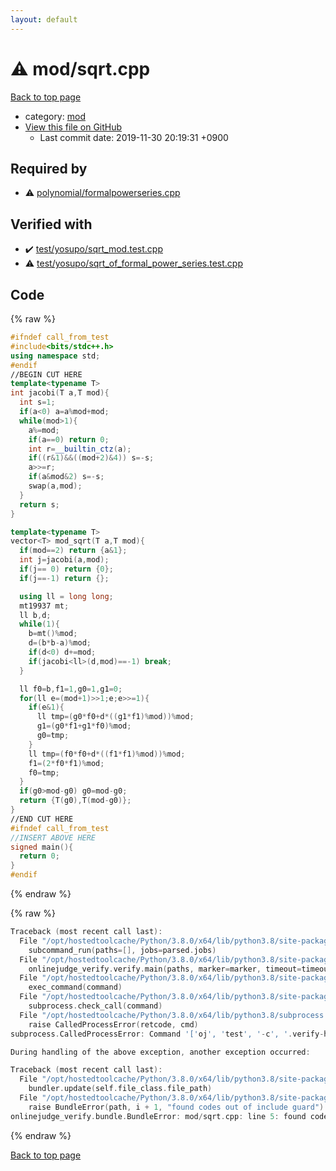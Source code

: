 ```yaml
---
layout: default
---
```


<!-- mathjax config similar to math.stackexchange -->
<script type="text/javascript" async
  src="https://cdnjs.cloudflare.com/ajax/libs/mathjax/2.7.5/MathJax.js?config=TeX-MML-AM_CHTML">
</script>
<script type="text/x-mathjax-config">
  MathJax.Hub.Config({
    TeX: { equationNumbers: { autoNumber: "AMS" }},
    tex2jax: {
      inlineMath: [ ['$','$'] ],
      processEscapes: true
    },
    "HTML-CSS": { matchFontHeight: false },
    displayAlign: "left",
    displayIndent: "2em"
  });
</script>

<script type="text/javascript" src="https://cdnjs.cloudflare.com/ajax/libs/jquery/3.4.1/jquery.min.js"></script>
<script src="https://cdn.jsdelivr.net/npm/jquery-balloon-js@1.1.2/jquery.balloon.min.js" integrity="sha256-ZEYs9VrgAeNuPvs15E39OsyOJaIkXEEt10fzxJ20+2I=" crossorigin="anonymous"></script>
<script type="text/javascript" src="../../assets/js/copy-button.js"></script>
<link rel="stylesheet" href="../../assets/css/copy-button.css" />


# :warning: mod/sqrt.cpp

<a href="../../index.html">Back to top page</a>

* category: <a href="../../index.html#ad148a3ca8bd0ef3b48c52454c493ec5">mod</a>
* <a href="{{ site.github.repository_url }}/blob/master/mod/sqrt.cpp">View this file on GitHub</a>
    - Last commit date: 2019-11-30 20:19:31 +0900




## Required by

* :warning: <a href="../polynomial/formalpowerseries.cpp.html">polynomial/formalpowerseries.cpp</a>


## Verified with

* :heavy_check_mark: <a href="../../verify/test/yosupo/sqrt_mod.test.cpp.html">test/yosupo/sqrt_mod.test.cpp</a>
* :warning: <a href="../../verify/test/yosupo/sqrt_of_formal_power_series.test.cpp.html">test/yosupo/sqrt_of_formal_power_series.test.cpp</a>


## Code

<a id="unbundled"></a>
{% raw %}
```cpp
#ifndef call_from_test
#include<bits/stdc++.h>
using namespace std;
#endif
//BEGIN CUT HERE
template<typename T>
int jacobi(T a,T mod){
  int s=1;
  if(a<0) a=a%mod+mod;
  while(mod>1){
    a%=mod;
    if(a==0) return 0;
    int r=__builtin_ctz(a);
    if((r&1)&&((mod+2)&4)) s=-s;
    a>>=r;
    if(a&mod&2) s=-s;
    swap(a,mod);
  }
  return s;
}

template<typename T>
vector<T> mod_sqrt(T a,T mod){
  if(mod==2) return {a&1};
  int j=jacobi(a,mod);
  if(j== 0) return {0};
  if(j==-1) return {};

  using ll = long long;
  mt19937 mt;
  ll b,d;
  while(1){
    b=mt()%mod;
    d=(b*b-a)%mod;
    if(d<0) d+=mod;
    if(jacobi<ll>(d,mod)==-1) break;
  }

  ll f0=b,f1=1,g0=1,g1=0;
  for(ll e=(mod+1)>>1;e;e>>=1){
    if(e&1){
      ll tmp=(g0*f0+d*((g1*f1)%mod))%mod;
      g1=(g0*f1+g1*f0)%mod;
      g0=tmp;
    }
    ll tmp=(f0*f0+d*((f1*f1)%mod))%mod;
    f1=(2*f0*f1)%mod;
    f0=tmp;
  }
  if(g0>mod-g0) g0=mod-g0;
  return {T(g0),T(mod-g0)};
}
//END CUT HERE
#ifndef call_from_test
//INSERT ABOVE HERE
signed main(){
  return 0;
}
#endif

```
{% endraw %}

<a id="bundled"></a>
{% raw %}
```cpp
Traceback (most recent call last):
  File "/opt/hostedtoolcache/Python/3.8.0/x64/lib/python3.8/site-packages/onlinejudge_verify/main.py", line 175, in main
    subcommand_run(paths=[], jobs=parsed.jobs)
  File "/opt/hostedtoolcache/Python/3.8.0/x64/lib/python3.8/site-packages/onlinejudge_verify/main.py", line 72, in subcommand_run
    onlinejudge_verify.verify.main(paths, marker=marker, timeout=timeout, jobs=jobs)
  File "/opt/hostedtoolcache/Python/3.8.0/x64/lib/python3.8/site-packages/onlinejudge_verify/verify.py", line 89, in main
    exec_command(command)
  File "/opt/hostedtoolcache/Python/3.8.0/x64/lib/python3.8/site-packages/onlinejudge_verify/verify.py", line 26, in exec_command
    subprocess.check_call(command)
  File "/opt/hostedtoolcache/Python/3.8.0/x64/lib/python3.8/subprocess.py", line 364, in check_call
    raise CalledProcessError(retcode, cmd)
subprocess.CalledProcessError: Command '['oj', 'test', '-c', '.verify-helper/cache/1112bf5aedcf80f614b3e755249be9a3/a.out', '-d', '.verify-helper/cache/1112bf5aedcf80f614b3e755249be9a3/test', '--judge-command', '.verify-helper/cache/1112bf5aedcf80f614b3e755249be9a3/checker.out', '-j', '2']' returned non-zero exit status 1.

During handling of the above exception, another exception occurred:

Traceback (most recent call last):
  File "/opt/hostedtoolcache/Python/3.8.0/x64/lib/python3.8/site-packages/onlinejudge_verify/docs.py", line 339, in write_contents
    bundler.update(self.file_class.file_path)
  File "/opt/hostedtoolcache/Python/3.8.0/x64/lib/python3.8/site-packages/onlinejudge_verify/bundle.py", line 119, in update
    raise BundleError(path, i + 1, "found codes out of include guard")
onlinejudge_verify.bundle.BundleError: mod/sqrt.cpp: line 5: found codes out of include guard

```
{% endraw %}

<a href="../../index.html">Back to top page</a>

